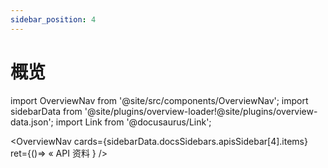 ```yaml
---
sidebar_position: 4
---
```


# 概览

import OverviewNav from '@site/src/components/OverviewNav';
import sidebarData from '@site/plugins/overview-loader!@site/plugins/overview-data.json';
import Link from '@docusaurus/Link';

<OverviewNav cards={sidebarData.docsSidebars.apisSidebar[4].items}
  ret={()=>
    <Link to='/docs/apis/overview'>« API 资料</Link>
  }
/>
